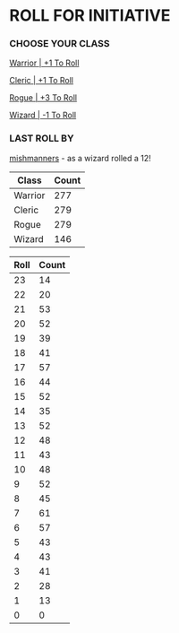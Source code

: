 # ROLL FOR INITIATIVE
### CHOOSE YOUR CLASS

[Warrior | +1 To Roll](https://github.com/benjaminsampica/benjaminsampica/issues/new?title=roll%7Cwarrior&body=Just+click+%27Submit+new+issue%27.)

[Cleric | +1 To Roll](https://github.com/benjaminsampica/benjaminsampica/issues/new?title=roll%7Ccleric&body=Just+click+%27Submit+new+issue%27.)

[Rogue | +3 To Roll](https://github.com/benjaminsampica/benjaminsampica/issues/new?title=roll%7Crogue&body=Just+click+%27Submit+new+issue%27.)

[Wizard | -1 To Roll](https://github.com/benjaminsampica/benjaminsampica/issues/new?title=roll%7Cwizard&body=Just+click+%27Submit+new+issue%27.)
### LAST ROLL BY
[mishmanners](https://www.github.com/mishmanners) - as a wizard rolled a 12!

|Class|Count|
|-|-|
|Warrior|277|
|Cleric|279|
|Rogue|279|
|Wizard|146|

|Roll|Count|
|-|-|
|23|14
|22|20
|21|53
|20|52
|19|39
|18|41
|17|57
|16|44
|15|52
|14|35
|13|52
|12|48
|11|43
|10|48
|9|52
|8|45
|7|61
|6|57
|5|43
|4|43
|3|41
|2|28
|1|13
|0|0
